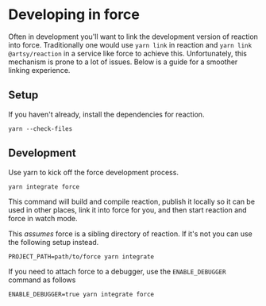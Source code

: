 # Developing in force

Often in development you'll want to link the development version of reaction into force.
Traditionally one would use `yarn link` in reaction and `yarn link @artsy/reaction` in a service like force
to achieve this. Unfortunately, this mechanism is prone to a lot of issues. Below is a guide for a smoother
linking experience.

## Setup

If you haven't already, install the dependencies for reaction.

```
yarn --check-files
```

## Development

Use yarn to kick off the force development process.

```
yarn integrate force
```

This command will build and compile reaction, publish it locally so it can be used
in other places, link it into force for you, and then start reaction and force in watch mode.

This _assumes_ force is a sibling directory of reaction. If it's not you can use the following
setup instead.

```
PROJECT_PATH=path/to/force yarn integrate
```

If you need to attach force to a debugger, use the `ENABLE_DEBUGGER` command as follows

```
ENABLE_DEBUGGER=true yarn integrate force
```
